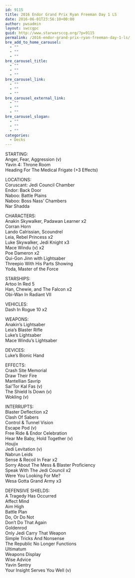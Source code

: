 ```yaml
---
id: 9115
title: 2016 Endor Grand Prix Ryan Freeman Day 1 LS
date: 2016-06-01T23:56:10+00:00
author: pwsadmin
layout: swccgpc
guid: http://www.starwarsccg.org/?p=9115
permalink: /2016-endor-grand-prix-ryan-freeman-day-1-ls/
bre_add_to_home_carousel:
  - ""
  - ""
  - ""
bre_carousel_title:
  - ""
  - ""
  - ""
bre_carousel_link:
  - ""
  - ""
  - ""
bre_carousel_external_link:
  - ""
  - ""
  - ""
bre_carousel_slogan:
  - ""
  - ""
  - ""
categories:
  - Decks
---
```

STARTING:  
Anger, Fear, Aggression (v)  
Yavin 4: Throne Room  
Heading For The Medical Frigate (+3 Effects)

LOCATIONS:  
Coruscant: Jedi Council Chamber  
Endor: Back Door  
Naboo: Battle Plains  
Naboo: Boss Nass&#8217; Chambers  
Nar Shadda

CHARACTERS:  
Anakin Skywalker, Padawan Learner x2  
Corran Horn  
Lando Calrissian, Scoundrel  
Leia, Rebel Princess x2  
Luke Skywalker, Jedi Knight x3  
Mace Windu (v) x2  
Poe Dameron x2  
Qui-Gon Jinn with Lightsaber  
Threepio With His Parts Showing  
Yoda, Master of the Force

STARSHIPS:  
Artoo In Red 5  
Han, Chewie, and The Falcon x2  
Obi-Wan In Radiant VII

VEHICLES:  
Dash In Rogue 10 x2

WEAPONS:  
Anakin&#8217;s Lightsaber  
Leia&#8217;s Blaster Rifle  
Luke&#8217;s Lightsaber  
Mace Windu&#8217;s Lightsaber

DEVICES:  
Luke&#8217;s Bionic Hand

EFFECTS:  
Crash Site Memorial  
Draw Their Fire  
Mantellian Savrip  
Sai&#8217;Tor Kal Fas (v)  
The Shield Is Down (v)  
Wokling (v)

INTERRUPTS:  
Blaster Deflection x2  
Clash Of Sabers  
Control & Tunnel Vision  
Escape Pod (v)  
Free Ride & Endor Celebration  
Hear Me Baby, Hold Together (v)  
Houjix  
Jedi Levitation (v)  
Nabrun Leids  
Sense & Recoil In Fear x2  
Sorry About The Mess & Blaster Proficiency  
Speak With The Jedi Council x2  
Were You Looking For Me?  
Wesa Gotta Grand Army x3

DEFENSIVE SHIELDS:  
A Tragedy Has Occurred  
Affect Mind  
Aim High  
Battle Plan  
Do, Or Do Not  
Don&#8217;t Do That Again  
Goldenrod  
Only Jedi Carry That Weapon  
Simple Tricks And Nonsense  
The Republic No Longer Functions  
Ultimatum  
Weapons Display  
Wise Advice  
Yavin Sentry  
Your Insight Serves You Well (v)